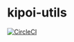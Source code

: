 # kipoi-utils

<a href='https://circleci.com/gh/kipoi/kipoi_utils'>
    <img alt='CircleCI' src='https://circleci.com/gh/kipoi/kipoiutils.svg?style=svg' style="max-height:20px;width:auto">
</a>

